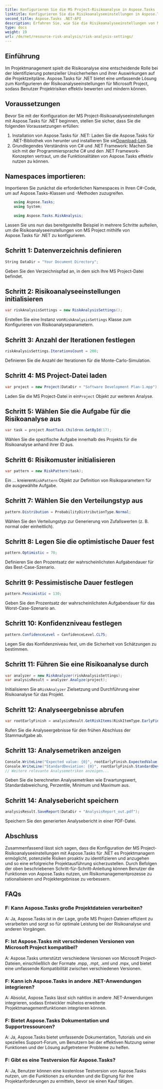 ```yaml
---
title: Konfigurieren Sie die MS Project-Risikoanalyse in Aspose.Tasks
linktitle: Konfigurieren Sie die Risikoanalyseeinstellungen in Aspose.Tasks
second_title: Aspose.Tasks .NET-API
description: Erfahren Sie, wie Sie die Risikoanalyseeinstellungen von MS Project mit Aspose.Tasks für .NET konfigurieren. Verbessern Sie die Effizienz des Projektmanagements mit fortschrittlichen Risikobewertungstechniken.
type: docs
weight: 19
url: /de/net/resource-risk-analysis/risk-analysis-settings/
---
```

## Einführung
Im Projektmanagement spielt die Risikoanalyse eine entscheidende Rolle bei der Identifizierung potenzieller Unsicherheiten und ihrer Auswirkungen auf die Projektzeitpläne. Aspose.Tasks für .NET bietet eine umfassende Lösung zum Konfigurieren der Risikoanalyseeinstellungen für Microsoft Project, sodass Benutzer Projektrisiken effektiv bewerten und mindern können.
## Voraussetzungen

Bevor Sie mit der Konfiguration der MS Project-Risikoanalyseeinstellungen mit Aspose.Tasks für .NET beginnen, stellen Sie sicher, dass Sie die folgenden Voraussetzungen erfüllen:
1.  Installation von Aspose.Tasks für .NET: Laden Sie die Aspose.Tasks für .NET-Bibliothek von herunter und installieren Sie sie[Download-Link](https://releases.aspose.com/tasks/net/).
2. Grundlegendes Verständnis von C# und .NET Framework: Machen Sie sich mit der Programmiersprache C# und den .NET Framework-Konzepten vertraut, um die Funktionalitäten von Aspose.Tasks effektiv nutzen zu können.

## Namespaces importieren:
Importieren Sie zunächst die erforderlichen Namespaces in Ihren C#-Code, um auf Aspose.Tasks-Klassen und -Methoden zuzugreifen.
```csharp
    using Aspose.Tasks;
    using System;
    
    using Aspose.Tasks.RiskAnalysis;
```

Lassen Sie uns nun das bereitgestellte Beispiel in mehrere Schritte aufteilen, um die Risikoanalyseeinstellungen von MS Project mithilfe von Aspose.Tasks für .NET zu konfigurieren.
## Schritt 1: Datenverzeichnis definieren
```csharp
String DataDir = "Your Document Directory";
```
Geben Sie den Verzeichnispfad an, in dem sich Ihre MS Project-Datei befindet.
## Schritt 2: Risikoanalyseeinstellungen initialisieren
```csharp
var riskAnalysisSettings = new RiskAnalysisSettings();
```
 Erstellen Sie eine Instanz von`RiskAnalysisSettings` Klasse zum Konfigurieren von Risikoanalyseparametern.
## Schritt 3: Anzahl der Iterationen festlegen
```csharp
riskAnalysisSettings.IterationsCount = 200;
```
Definieren Sie die Anzahl der Iterationen für die Monte-Carlo-Simulation.
## Schritt 4: MS Project-Datei laden
```csharp
var project = new Project(DataDir + "Software Development Plan-1.mpp");
```
 Laden Sie die MS Project-Datei in ein`Project` Objekt zur weiteren Analyse.
## Schritt 5: Wählen Sie die Aufgabe für die Risikoanalyse aus
```csharp
var task = project.RootTask.Children.GetById(17);
```
Wählen Sie die spezifische Aufgabe innerhalb des Projekts für die Risikoanalyse anhand ihrer ID aus.
## Schritt 6: Risikomuster initialisieren
```csharp
var pattern = new RiskPattern(task);
```
 Ein ... kreieren`RiskPattern` Objekt zur Definition von Risikoparametern für die ausgewählte Aufgabe.
## Schritt 7: Wählen Sie den Verteilungstyp aus
```csharp
pattern.Distribution = ProbabilityDistributionType.Normal;
```
Wählen Sie den Verteilungstyp zur Generierung von Zufallswerten (z. B. normal oder einheitlich).
## Schritt 8: Legen Sie die optimistische Dauer fest
```csharp
pattern.Optimistic = 70;
```
Definieren Sie den Prozentsatz der wahrscheinlichsten Aufgabendauer für das Best-Case-Szenario.
## Schritt 9: Pessimistische Dauer festlegen
```csharp
pattern.Pessimistic = 130;
```
Geben Sie den Prozentsatz der wahrscheinlichsten Aufgabendauer für das Worst-Case-Szenario an.
## Schritt 10: Konfidenzniveau festlegen
```csharp
pattern.ConfidenceLevel = ConfidenceLevel.CL75;
```
Legen Sie das Konfidenzniveau fest, um die Sicherheit von Schätzungen zu bestimmen.
## Schritt 11: Führen Sie eine Risikoanalyse durch
```csharp
var analyzer = new RiskAnalyzer(riskAnalysisSettings);
var analysisResult = analyzer.Analyze(project);
```
 Initialisieren Sie a`RiskAnalyzer` Zielsetzung und Durchführung einer Risikoanalyse für das Projekt.
## Schritt 12: Analyseergebnisse abrufen
```csharp
var rootEarlyFinish = analysisResult.GetRiskItems(RiskItemType.EarlyFinish).Get(project.RootTask);
```
Rufen Sie die Analyseergebnisse für den frühen Abschluss der Stammaufgabe ab.
## Schritt 13: Analysemetriken anzeigen
```csharp
Console.WriteLine("Expected value: {0}", rootEarlyFinish.ExpectedValue);
Console.WriteLine("StandardDeviation: {0}", rootEarlyFinish.StandardDeviation);
// Weitere relevante Analysemetriken anzeigen...
```
Geben Sie die berechneten Analysemetriken wie Erwartungswert, Standardabweichung, Perzentile, Minimum und Maximum aus.
## Schritt 14: Analysebericht speichern
```csharp
analysisResult.SaveReport(DataDir + "AnalysisReport_out.pdf");
```
Speichern Sie den generierten Analysebericht in einer PDF-Datei.

## Abschluss
Zusammenfassend lässt sich sagen, dass die Konfiguration der MS Project-Risikoanalyseeinstellungen mit Aspose.Tasks für .NET es Projektmanagern ermöglicht, potenzielle Risiken proaktiv zu identifizieren und anzugehen und so eine erfolgreiche Projektausführung sicherzustellen. Durch Befolgen der oben beschriebenen Schritt-für-Schritt-Anleitung können Benutzer die Funktionen von Aspose.Tasks nutzen, um Risikomanagementprozesse zu rationalisieren und Projektergebnisse zu verbessern.
## FAQs
### F: Kann Aspose.Tasks große Projektdateien verarbeiten?
A: Ja, Aspose.Tasks ist in der Lage, große MS Project-Dateien effizient zu verarbeiten und sorgt so für optimale Leistung bei der Risikoanalyse und anderen Vorgängen.
### F: Ist Aspose.Tasks mit verschiedenen Versionen von Microsoft Project kompatibel?
A: Aspose.Tasks unterstützt verschiedene Versionen von Microsoft Project-Dateien, einschließlich der Formate .mpp, .mpt, .xml und .mpx, und bietet eine umfassende Kompatibilität zwischen verschiedenen Versionen.
### F: Kann ich Aspose.Tasks in andere .NET-Anwendungen integrieren?
A: Absolut, Aspose.Tasks lässt sich nahtlos in andere .NET-Anwendungen integrieren, sodass Entwickler mühelos erweiterte Projektmanagementfunktionen integrieren können.
### F: Bietet Aspose.Tasks Dokumentation und Supportressourcen?
A: Ja, Aspose.Tasks bietet umfassende Dokumentation, Tutorials und ein spezielles Support-Forum, um Benutzern bei der effektiven Nutzung seiner Funktionen und der Lösung aufgetretener Probleme zu helfen.
### F: Gibt es eine Testversion für Aspose.Tasks?
A: Ja, Benutzer können eine kostenlose Testversion von Aspose.Tasks nutzen, um die Funktionen zu erkunden und die Eignung für ihre Projektanforderungen zu ermitteln, bevor sie einen Kauf tätigen.
